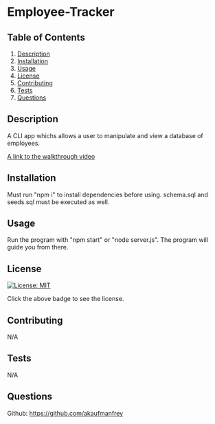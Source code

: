 # Employee-Tracker 
## Table of Contents
1. [Description](#description)
2. [Installation](#installation)
3. [Usage](#usage)
4. [License](#license)
5. [Contributing](#contributing)
6. [Tests](#tests)
7. [Questions](#questions) 
## Description
A CLI app whichs allows a user to manipulate and view a database of employees.
 
[A link to the walkthrough video](https://app.screencastify.com/v3/watch/id1kcJ1baVhQRyCd2MJQ)

## Installation
Must run "npm i" to install dependencies before using. schema.sql and seeds.sql must be executed as well.
## Usage
Run the program with "npm start" or "node server.js". The program will guide you from there.
## License
[![License: MIT](https://img.shields.io/badge/License-MIT-blue.svg)](https://opensource.org/licenses/MIT)

Click the above badge to see the license.
## Contributing
N/A
## Tests
N/A
## Questions
Github: https://github.com/akaufmanfrey 
